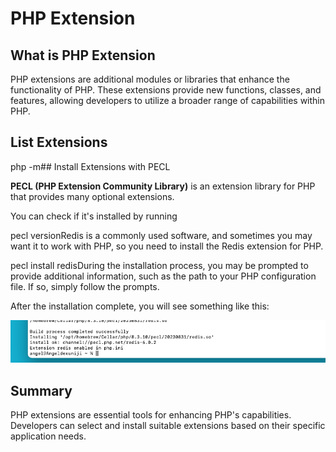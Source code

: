 # PHP Extension

## What is PHP Extension

PHP extensions are additional modules or libraries that enhance the functionality of PHP. These extensions provide new functions, classes, and features, allowing developers to utilize a broader range of capabilities within PHP.

## List Extensions

php -m## Install Extensions with PECL

**PECL (PHP Extension Community Library)** is an extension library for PHP that provides many optional extensions.

You can check if it's installed by running

pecl versionRedis is a commonly used software, and sometimes you may want it to work with PHP, so you need to install the Redis extension for PHP.

pecl install redisDuring the installation process, you may be prompted to provide additional information, such as the path to your PHP configuration file. If so, simply follow the prompts.

After the installation complete, you will see something like this:

![](./images/04-PHP_Extension_1.png)

## Summary

PHP extensions are essential tools for enhancing PHP's capabilities. Developers can select and install suitable extensions based on their specific application needs.